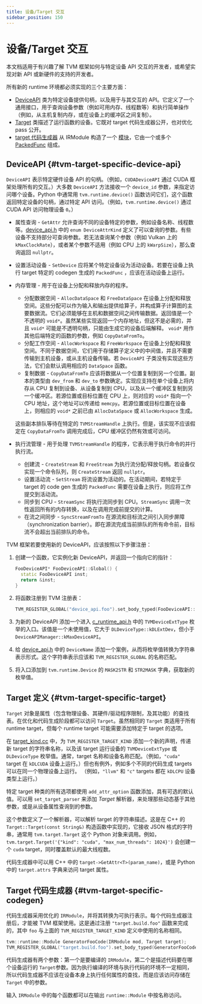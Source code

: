 ```yaml
---
title: 设备/Target 交互
sidebar_position: 150
---
```


# 设备/Target 交互

本文档适用于有兴趣了解 TVM 框架如何与特定设备 API 交互的开发者，或希望实现对新 API 或新硬件的支持的开发者。

所有新的 runtime 环境都必须实现的三个主要方面：

* [DeviceAPI](#tvm-target-specific-device-api) 类为特定设备提供句柄，以及用于与其交互的 API。它定义了一个通用接口，用于查询设备参数（例如可用内存、线程数等）和执行简单操作（例如，从主机复制内存，或在设备上的缓冲区之间复制）。
* [Target](#tvm-target-specific-target) 类描述了运行函数的设备。它既对 target 代码生成器公开，也对优化 pass 公开。
* [target 代码生成器](#tvm-target-specific-codegen) 从 IRModule 构造了一个 [模块](/docs/arch/arch/runtimes#module)，它由一个或多个 [PackedFunc](/docs/arch/arch/runtimes#PackedFunc) 组成。

## DeviceAPI {#tvm-target-specific-device-api}

`DeviceAPI` 表示特定硬件设备 API 的句柄。（例如，`CUDADeviceAPI` 通过 CUDA 框架处理所有的交互。）大多数 `DeviceAPI` 方法接收一个 `device_id` 参数，来指定访问哪个设备。Python 中通常用 `tvm.runtime.device()` 函数访问它们，这个函数返回特定设备的句柄，通过特定 API 访问。（例如，`tvm.runtime.device()` 通过 CUDA API 访问物理设备 `0`。）

* 属性查询 - `GetAttr` 允许查询不同的设备特定的参数，例如设备名称、线程数等。[device_api.h](https://github.com/apache/tvm/blob/main/include/tvm/runtime/device_api.h) 中的 `enum DeviceAttrKind` 定义了可以查询的参数。有些设备不支持部分可查询参数。若无法查询某个参数（例如 Vulkan 上的 `kMaxClockRate`），或者某个参数不适用（例如 CPU 上的 `kWarpSize`），那么查询返回 `nullptr`。
* 设置活动设备 - `SetDevice` 应将某个特定设备设为活动设备。若要在设备上执行 target 特定的 codegen 生成的 `PackedFunc` ，应该在活动设备上运行。
* 内存管理 - 用于在设备上分配和释放内存的程序。
   * 分配数据空间 - `AllocDataSpace` 和 `FreeDataSpace` 在设备上分配和释放空间。这些分配可以作为输入和输出提供给算子，并构成算子计算图的主要数据流。它们必须能够在主机和数据空间之间传输数据。返回值是一个不透明的 `void*`。虽然某些实现返回一个内存地址，但这不是必需的，并且 `void*` 可能是不透明句柄，只能由生成它的设备后端解释。 `void*` 用作其他后端特定的函数的参数，例如 `CopyDataFromTo`。
   * 分配工作空间 - `AllocWorkspace` 和 `FreeWorkspace` 在设备上分配和释放空间。不同于数据空间，它们用于存储算子定义中的中间值，并且不需要传输到主机设备，或从主机设备传输。若 `DeviceAPI` 子类没有实现这些方法，它们会默认调用相应的 `DataSpace` 函数。
   * 复制数据 - `CopyDataFromTo` 应该将数据从一个位置复制到另一个位置。副本的类型由 `dev_from` 和 `dev_to` 参数确定。实现应支持在单个设备上将内存从 CPU 复制到设备、从设备复制到 CPU，以及从一个缓冲区复制到另一个缓冲区。若源位置或目标位置在 CPU 上，则对应的 `void*` 指向一个 CPU 地址，这个地址可以传递给 `memcpy`。若源位置或目标位置在设备上，则相应的 `void*` 之前已由 `AllocDataSpace` 或 `AllocWorkspace` 生成。

   这些副本排队等待在特定的 `TVMStreamHandle` 上执行。但是，该实现不应该假定在 `CopyDataFromTo` 调用完成后，CPU 缓冲区仍然有效或可访问。
* 执行流管理 - 用于处理 `TVMStreamHandle` 的程序，它表示用于执行命令的并行执行流。
   * 创建流 - `CreateStream` 和 `FreeStream` 为执行流分配/释放句柄。若设备仅实现一个命令队列，则 `CreateStream` 返回 `nullptr`。
   * 设置活动流 - `SetStream` 将流设置为活动的。在活动期间，若特定于 target 的 code gen 生成的 `PackedFunc` 需要在设备上执行，则应将工作提交到活动流。
   * 同步到 CPU - `StreamSync` 将执行流同步到 CPU。`StreamSync` 调用一次性返回所有的内存转换，以及在调用完成前提交的计算。
   * 在流之间同步 - `SyncStreamFromTo` 在源流和目标流之间引入同步屏障（synchronization barrier）。即在源流完成当前排队的所有命令前，目标流不会超出当前排队的命令。

TVM 框架若要使用新的 DeviceAPI，应该按照以下步骤注册：

1. 创建一个函数，它实例化新 DeviceAPI，并返回一个指向它的指针：

   ``` c++
   FooDeviceAPI* FooDeviceAPI::Global() {
     static FooDeviceAPI inst;
     return &inst;
   }
   ```

2. 将函数注册到 TVM 注册表：

   ``` c++
   TVM_REGISTER_GLOBAL("device_api.foo").set_body_typed(FooDeviceAPI::Global);
   ```

1. 为新的 DeviceAPI 添加一个进入 [c_runtime_api.h](https://github.com/apache/tvm/blob/main/include/tvm/runtime/c_runtime_api.h) 中的 `TVMDeviceExtType` 枚举的入口。该值是一个未使用值，它大于 `DLDeviceType::kDLExtDev`，但小于 `DeviceAPIManager::kMaxDeviceAPI`。
2. 给 [device_api.h](https://github.com/apache/tvm/blob/main/include/tvm/runtime/device_api.h) 中的 `DeviceName` 添加一个案例，从而将枚举值转换为字符串表示形式。这个字符串表示应该和 `TVM_REGISTER_GLOBAL` 的名称匹配。
3. 将入口添加到 `tvm.runtime.Device` 的 `MASK2STR` 和 `STR2MASK` 字典，获取新的枚举值。

## Target 定义 {#tvm-target-specific-target}

`Target` 对象是属性（包含物理设备、其硬件/驱动程序限制，及其功能）的查找表。在优化和代码生成阶段都可以访问 `Target`。虽然相同的 `Target` 类适用于所有 runtime target，但每个 runtime target 可能需要添加特定于 target 的选项。

在 [target_kind.cc](https://github.com/apache/tvm/blob/main/src/target/target_kind.cc) 中，为 `TVM_REGISTER_TARGET_KIND` 添加一个新的声明，传递新 target 的字符串名称，以及该 target 运行设备的 `TVMDeviceExtType` 或 `DLDeviceType` 枚举值。通常，target 名称和设备名称匹配。（例如，`"cuda"` target 在 `kDLCUDA` 设备上运行。）但也有例外，例如多个不同的代码生成 targets 可以在同一个物理设备上运行。 （例如，`"llvm"` 和 `"c"` targets 都在 `kDLCPU` 设备类型上运行。）

特定 target 种类的所有选项都使用 `add_attr_option` 函数添加，具有可选的默认值。可以用 `set_target_parser` 来添加 *Target*  解析器，来处理那些动态基于其他参数，或是从设备属性查询到的参数。

这个参数定义了一个解析器，可以解析 target 的字符串描述。这是在 C++ 的 `Target::Target(const String&)` 构造函数中实现的，它接收 JSON 格式的字符串，通常用 `tvm.target.Target` 这个 Python 对象来调用。例如， `tvm.target.Target('{"kind": "cuda", "max_num_threads": 1024}')` 会创建一个 `cuda` target，同时覆盖默认的最大线程数。

代码生成器中可以用 C++ 中的 `target->GetAttr<T>(param_name)`，或是 Python 中的 `target.attrs` 字典来访问 target 属性。

## Target 代码生成器 {#tvm-target-specific-codegen}

代码生成器采用优化的 `IRModule`，并将其转换为可执行表示。每个代码生成器注册后，才能被 TVM 框架使用。这是通过注册 `"target.build.foo"` 函数来完成的，其中 `foo` 与上面的 `TVM_REGISTER_TARGET_KIND` 定义中使用的名称相同。

``` c++
tvm::runtime::Module GeneratorFooCode(IRModule mod, Target target);
TVM_REGISTER_GLOBAL("target.build.foo").set_body_typed(GeneratorFooCode);
```

代码生成器有两个参数：第一个是要编译的 `IRModule`，第二个是描述代码要在哪个设备运行的 `Target`参数。因为执行编译的环境与执行代码的环境不一定相同，所以代码生成器不应该在设备本身上执行任何属性的查找，而是应该访问存储在 `Target` 中的参数。

输入 `IRModule` 中的每个函数都可以在输出 `runtime::Module` 中按名称访问。
